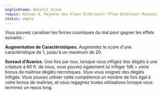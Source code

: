 ```yaml
---
englishname: Baleful Scion
requis: Niveau 4, Rejeton des Plans Extérieurs (Plan Extérieur Mauvais)
status: empty
---
```

Vous pouvez canaliser les forces cosmiques du mal pour gagner les effets suivants : 

**Augmentation de Caractéristiques.** Augmentez le score d'une caractéristique de 1, jusqu'à un maximum de 20.

**Sursaut d'Avarice.** Une fois par tour, lorsque vous infligez des dégâts à une créature à 60 ft. de vous, vous pouvez également lui infliger 1d6 + votre bonus de maîtrise dégâts nécrotiques. Vous vous soignez des dégâts infligés. Vous pouvez utiliser cette compétence un nombre de fois égal à votre bonus de maîtrise, et vous regagnez toutes utilisations lorsque vous terminez un repos long.
